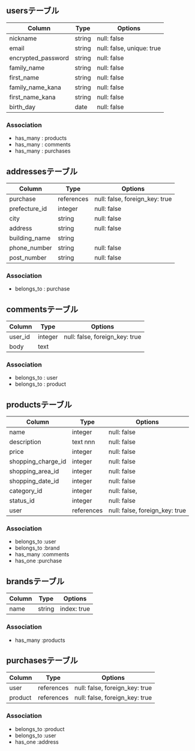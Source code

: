 ## usersテーブル

|  Column           | Type          | Options        |
| ----------------- | -----------   | -------------- |
|nickname	          | string	      | null: false    |
|email	            | string	      | null: false, unique: true   |
|encrypted_password | string        | null: false    |
|family_name	      | string	      | null: false    |
|first_name	        | string	      | null: false    |
|family_name_kana	  | string	      | null: false    |
|first_name_kana	  | string	      | null: false    |
|birth_day	        | date	        | null: false    |

### Association
- has_many   : products
- has_many   : comments
- has_many : purchases

## addressesテーブル

|  Column           | Type        | Options                        |
| ----------------- | ----------- |  --------------                |
| purchase          |	references  | null: false, foreign_key: true |
| prefecture_id	    | integer	    | null: false                    |
| city	            | string	    | null: false                    |
| address           |	string	    | null: false                    |
| building_name     |	string	    |                    |
| phone_number	    | string      | null: false                    |
| post_number       | string      | null: false

### Association
- belongs_to : purchase

## commentsテーブル

|  Column           | Type        | Options                        |
| ----------------- | ----------- | --------------                 |
| user_id           | integer	    | null: false, foreign_key: true |
| body              | text        |                                |

### Association
- belongs_to : user
- belongs_to : product



## productsテーブル

|  Column               | Type          | Options                        |
| -----------------     | -----------   | --------------------------     |
| name                  | integer       | null: false                    |
| description           | text       nnn| null: false                    |
| price	                | integer	      | null: false                    |
| shopping_charge_id	  | integer	      | null: false                    |
| shopping_area_id	    | integer	      | null: false                    |
| shopping_date_id	    | integer	      | null: false                    |
| category_id	          | integer  	    | null: false,                   |
| status_id             | integer       | null: false                    |
| user                  | references	  | null: false, foreign_key: true |

### Association
- belongs_to :user 
- belongs_to :brand 
- has_many :comments
- has_one :purchase

## brandsテーブル

|  Column           | Type        | Options        |
| ----------------- | ----------- | -------------- |
| name	            | string	    | index: true    |

### Association
- has_many :products

## purchasesテーブル

|  Column               | Type        | Options                        |
| -----------------     | ----------- | -----------------------        |
| user	                | references  | null: false, foreign_key: true |
| product              | references	| null: false, foreign_key: true |

### Association
- belongs_to :product
- belongs_to :user
- has_one :address